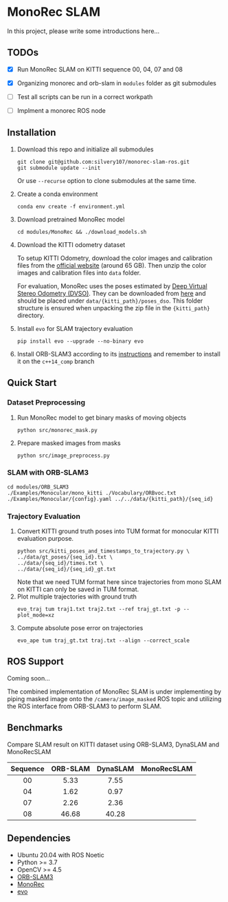 # MonoRec SLAM
In this project, please write some introductions here...


## TODOs
- [x] Run MonoRec SLAM on KITTI sequence 00, 04, 07 and 08
- [x] Organizing monorec and orb-slam in `modules` folder as git submodules
- [ ] Test all scripts can be run in a correct workpath
- [ ] Implment a monorec ROS node



## Installation

1. Download this repo and initialize all submodules

    ```
    git clone git@github.com:silvery107/monorec-slam-ros.git
    git submodule update --init
    ```
    Or use `--recurse` option to clone submodules at the same time.

2. Create a conda environment
   
    `conda env create -f environment.yml`

3. Download pretrained MonoRec model
   
    ```cd modules/MonoRec && ./download_models.sh```

4. Download the KITTI odometry dataset

    To setup KITTI Odometry, download the color images and calibration files from the 
    [official website](http://www.cvlibs.net/datasets/kitti/eval_odometry.php) (around 65 GB). Then unzip the color images and calibration files into `data` folder. 

    For evaluation, MonoRec uses the poses estimated by [Deep Virtual Stereo Odometry (DVSO)](https://vision.in.tum.de/research/vslam/dvso). They can be downloaded from [here](https://vision.in.tum.de/_media/research/monorec/poses_dvso.zip) and should be placed under ``data/{kitti_path}/poses_dso``. This folder structure is ensured when unpacking the zip file in the ``{kitti_path}`` directory.

5. Install `evo` for SLAM trajectory evaluation
   
   `pip install evo --upgrade --no-binary evo`

6. Install ORB-SLAM3 according to its [instructions](https://github.com/UZ-SLAMLab/ORB_SLAM3/tree/c++14_comp) and remember to install it on the `c++14_comp` branch

## Quick Start


### Dataset Preprocessing
1. Run MonoRec model to get binary masks of moving objects
   
   `python src/monorec_mask.py`

2. Prepare masked images from masks
   
   `python src/image_preprocess.py`



### SLAM with ORB-SLAM3
```
cd modules/ORB_SLAM3
./Examples/Monocular/mono_kitti ./Vocabulary/ORBvoc.txt ./Examples/Monocular/{config}.yaml ../../data/{kitti_path}/{seq_id}
```


### Trajectory Evaluation
1. Convert KITTI ground truth poses into TUM format for monocular KITTI evaluation purpose.
   ```
   python src/kitti_poses_and_timestamps_to_trajectory.py \
   ../data/gt_poses/{seq_id}.txt \
   ../data/{seq_id}/times.txt \
   ../data/{seq_id}/{seq_id}_gt.txt
   ```
    Note that we need TUM format here since trajectories from mono SLAM on KITTI can only be saved in TUM format.
2. Plot multiple trajectories with ground truth
    ```
    evo_traj tum traj1.txt traj2.txt --ref traj_gt.txt -p --plot_mode=xz
    ```
3. Compute absolute pose error on trajectories
   ```
   evo_ape tum traj_gt.txt traj.txt --align --correct_scale
   ```


## ROS Support
Coming soon...

The combined implementation of MonoRec SLAM is under implementing by piping masked image onto the `/camera/image_masked` ROS topic and utilizing the ROS interface from ORB-SLAM3 to perform SLAM.

## Benchmarks

Compare SLAM result on KITTI dataset using ORB-SLAM3, DynaSLAM and MonoRecSLAM

| Sequence | ORB-SLAM | DynaSLAM | MonoRecSLAM |
|:--------:|:--------:|:--------:|:-----------:|
|    00    |   5.33   |   7.55   |             |
|    04    |   1.62   |   0.97   |             |
|    07    |   2.26   |   2.36   |             |
|    08    |   46.68  |   40.28  |             |

## Dependencies
- Ubuntu 20.04 with ROS Noetic
- Python >= 3.7
- OpenCV >= 4.5
- [ORB-SLAM3](https://github.com/UZ-SLAMLab/ORB_SLAM3)
- [MonoRec](https://github.com/Brummi/MonoRec)
- [evo](https://github.com/MichaelGrupp/evo)